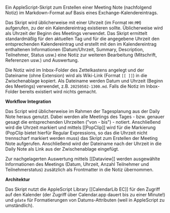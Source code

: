 Ein AppleScript-Skript zum Erstellen einer Meeting Note (nachfolgend Notiz) im Markdown-Format auf Basis eines Exchange-Kalendereintrags.

Das Skript wird üblicherweise mit einer Uhrzeit (im Format `HH:MM`) aufgerufen, zu der ein Kalendereintrag existieren sollte. Üblicherweise wird als Uhrzeit der Beginn des Meetings verwendet. Das Skript ermittelt standardmäßig für den aktuellen Tag und für die angegebene Uhrzeit den entsprechenden Kalendereintrag und erstellt mit den im Kalendereintrag enthaltenen Informationen (Datum/Uhrzeit, Summary, Description, Teilnehmer, Status usw.) eine Notiz zur weiteren Bearbeitung (Mitschrift, Referenzen usw.) und Auswertung.

Die Notiz wird im Inbox-Folder des Zettelkastens angelegt und der Dateiname (ohne Extension) wird als Wiki-Link (Format `[[ ]]`) in die Zwischenablage kopiert. Als Dateiname werden Datum und Uhrzeit (Beginn des Meetings) verwendet, z.B. `20250502-1300.md`. Falls die Notiz im Inbox-Folder bereits existiert wird nichts gemacht. 

**Workflow Integration**

Das Script wird üblicherweise im Rahmen der Tagesplanung aus der Daily Note heraus genutzt. Dabei werden alle Meetings des Tages - bzw. genauer gesagt die entsprechenden Uhrzeiten ("von - bis") - notiert. Anschließend wird die Uhrzeit markiert und mittels [[PopClip]] wird für die Markierung (PopClip bietet hierfür Regular Expressions, so das die Uhrzeit nicht trennscharf markiert werden muss) das Skript zum Erstellen der Meeting Note aufgerufen. Anschließend wird der Dateiname nach der Uhrzeit in die Daily Note als Link aus der Zwischenablage eingefügt.

Zur nachgelagerten Auswertung mittels [[Dataview]] werden ausgewählte Informationen des Meetings (Datum, Uhrzeit, Anzahl Teilnehmer und Teilnehmerstatus) zusätzlich als Frontmatter in die Notiz übernommen.

**Architektur**

Das Skript nutzt die AppleScript Library [[CalendarLib EC]] für den Zugriff auf den Kalender (der Zugriff über Calendar.app dauert bis zu einer Minute!) und `gdate` für Formatierungen von Datums-Attributen (weil in AppleScript zu umständlich).

